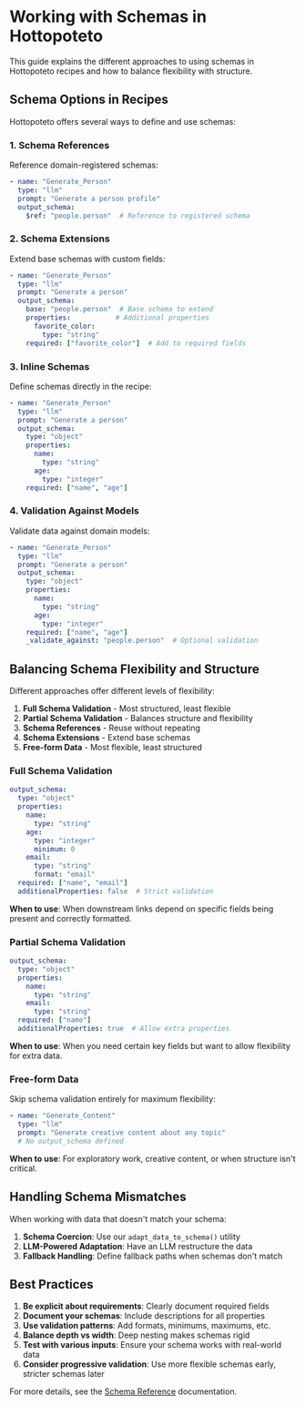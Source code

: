 # Working with Schemas in Hottopoteto

This guide explains the different approaches to using schemas in Hottopoteto recipes and how to balance flexibility with structure.

## Schema Options in Recipes

Hottopoteto offers several ways to define and use schemas:

### 1. Schema References

Reference domain-registered schemas:

```yaml
- name: "Generate_Person"
  type: "llm"
  prompt: "Generate a person profile"
  output_schema: 
    $ref: "people.person"  # Reference to registered schema
```

### 2. Schema Extensions

Extend base schemas with custom fields:

```yaml
- name: "Generate_Person"
  type: "llm"
  prompt: "Generate a person"
  output_schema:
    base: "people.person"  # Base schema to extend
    properties:           # Additional properties
      favorite_color:
        type: "string"
    required: ["favorite_color"]  # Add to required fields
```

### 3. Inline Schemas

Define schemas directly in the recipe:

```yaml
- name: "Generate_Person"
  type: "llm"
  prompt: "Generate a person"
  output_schema:
    type: "object"
    properties:
      name: 
        type: "string"
      age:
        type: "integer"
    required: ["name", "age"]
```

### 4. Validation Against Models

Validate data against domain models:

```yaml
- name: "Generate_Person"
  type: "llm"
  prompt: "Generate a person"
  output_schema:
    type: "object"
    properties:
      name: 
        type: "string"
      age:
        type: "integer"
    required: ["name", "age"]
    _validate_against: "people.person"  # Optional validation
```

## Balancing Schema Flexibility and Structure

Different approaches offer different levels of flexibility:

1. **Full Schema Validation** - Most structured, least flexible
2. **Partial Schema Validation** - Balances structure and flexibility
3. **Schema References** - Reuse without repeating
4. **Schema Extensions** - Extend base schemas
5. **Free-form Data** - Most flexible, least structured

### Full Schema Validation

```yaml
output_schema:
  type: "object"
  properties:
    name:
      type: "string"
    age:
      type: "integer"
      minimum: 0
    email:
      type: "string"
      format: "email"
  required: ["name", "email"]
  additionalProperties: false  # Strict validation
```

**When to use**: When downstream links depend on specific fields being present and correctly formatted.

### Partial Schema Validation

```yaml
output_schema:
  type: "object"
  properties:
    name:
      type: "string"
    email:
      type: "string"
  required: ["name"]
  additionalProperties: true  # Allow extra properties
```

**When to use**: When you need certain key fields but want to allow flexibility for extra data.

### Free-form Data

Skip schema validation entirely for maximum flexibility:

```yaml
- name: "Generate_Content"
  type: "llm"
  prompt: "Generate creative content about any topic"
  # No output_schema defined
```

**When to use**: For exploratory work, creative content, or when structure isn't critical.

## Handling Schema Mismatches

When working with data that doesn't match your schema:

1. **Schema Coercion**: Use our `adapt_data_to_schema()` utility
2. **LLM-Powered Adaptation**: Have an LLM restructure the data
3. **Fallback Handling**: Define fallback paths when schemas don't match

## Best Practices

1. **Be explicit about requirements**: Clearly document required fields
2. **Document your schemas**: Include descriptions for all properties
3. **Use validation patterns**: Add formats, minimums, maximums, etc.
4. **Balance depth vs width**: Deep nesting makes schemas rigid
5. **Test with various inputs**: Ensure your schema works with real-world data
6. **Consider progressive validation**: Use more flexible schemas early, stricter schemas later

For more details, see the [Schema Reference](../reference/schemas.md) documentation.
